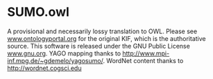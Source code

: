SUMO.owl
========

A provisional and necessarily lossy translation to OWL.  Please see www.ontologyportal.org for the original KIF, which is the authoritative source.  This software is released under the GNU Public License www.gnu.org.  YAGO mapping thanks to http://www.mpi-inf.mpg.de/~gdemelo/yagosumo/.  WordNet content thanks to http://wordnet.cogsci.edu
